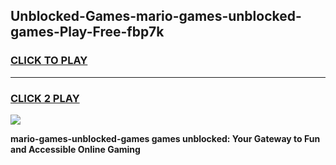 
## Unblocked-Games-mario-games-unblocked-games-Play-Free-fbp7k
<h3>
<a href="https://premium76.site?title=mario-games-unblocked-games&ref=19M">CLICK TO PLAY</a></h3>
<hr>

<h3>
<a href="https://premium76.site?title=mario-games-unblocked-games&ref=19M">CLICK 2 PLAY</a>
  
</h3>

<a href="https://premium76.site?title=mario-games-unblocked-games&ref=19M"><img src="https://clearcache.store/games.png"></a>


**mario-games-unblocked-games games unblocked: Your Gateway to Fun and Accessible Online Gaming**

